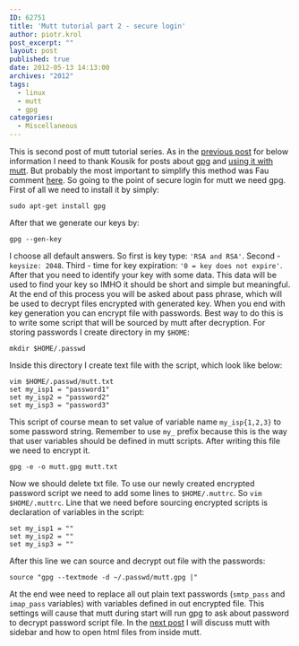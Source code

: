 ```yaml
---
ID: 62751
title: 'Mutt tutorial part 2 - secure login'
author: piotr.krol
post_excerpt: ""
layout: post
published: true
date: 2012-05-13 14:13:00
archives: "2012"
tags:
  - linux
  - mutt
  - gpg
categories:
  - Miscellaneous
---
```

This is second post of mutt tutorial series. As in the [previous post][1] for
below information I need to thank Kousik for posts about [gpg][2] and [using it
with mutt][3]. But probably the most important to simplify this method was Fau
comment [here][4]. So going to the point of secure login for mutt we need gpg.
First of all we need to install it by simply:

<pre><code class="bash">sudo apt-get install gpg
</code></pre>

After that we generate our keys by:

<pre><code class="bash">gpg --gen-key
</code></pre>

I choose all default answers. So first is key type: `'RSA and RSA'`. Second -
`keysize: 2048`. Third - time for key expiration: `'0 = key does not expire'`.
After that you need to identify your key with some data. This data will be used
to find your key so IMHO it should be short and simple but meaningful. At the
end of this process you will be asked about pass phrase, which will be used to
decrypt files encrypted with generated key. When you end with key generation you
can encrypt file with passwords. Best way to do this is to write some script
that will be sourced by mutt after decryption. For storing passwords I create
directory in my `$HOME`:

<pre><code class="bash">mkdir $HOME/.passwd
</code></pre>

Inside this directory I create text file with the script, which look like below:

<pre><code class="bash">vim $HOME/.passwd/mutt.txt
set my_isp1 = "password1"
set my_isp2 = "password2"
set my_isp3 = "password3"
</code></pre>

This script of course mean to set value of variable name `my_isp{1,2,3}` to some
password string. Remember to use `my_` prefix because this is the way that user
variables should be defined in mutt scripts. After writing this file we need to
encrypt it.

<pre><code class="bash">gpg -e -o mutt.gpg mutt.txt
</code></pre>

Now we should delete txt file. To use our newly created encrypted password
script we need to add some lines to `$HOME/.muttrc`. So `vim $HOME/.muttrc`.
Line that we need before sourcing encrypted scripts is declaration of variables
in the script:

<pre><code class="bash">set my_isp1 = ""
set my_isp2 = ""
set my_isp3 = ""
</code></pre>

After this line we can source and decrypt out file with the passwords:

<pre><code class="bash">source "gpg --textmode -d ~/.passwd/mutt.gpg |"
</code></pre>

At the end wee need to replace all out plain text passwords (`smtp_pass` and
`imap_pass` variables) with variables defined in out encrypted file. This
settings will cause that mutt during start will run gpg to ask about password to
decrypt password script file. In the [next post][5] I will discuss mutt with
sidebar and how to open html files from inside mutt.

 [1]: /2012/05/13/mutt-tutorial-part-1-setup-imap-account
 [2]: http://nixtricks.wordpress.com/2009/10/04/introduction-to-encryption-of-files-using-gpg/
 [3]: http://nixtricks.wordpress.com/2010/05/05/mutt-configure-mutt-to-receive-email-via-imap-and-send-via-smtp/
 [4]: http://nixtricks.wordpress.com/2010/05/20/mutt-multiple-email-accounts-using-hooks/#comment-162
 [5]: /2012/05/13/mutt-tutorial-part-3-sidebar-urls-in-e/
